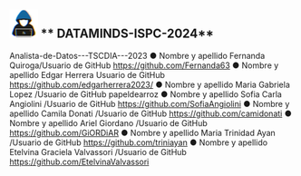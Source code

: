  ## <picture><img src = "https://github.com/0xAbdulKhalid/0xAbdulKhalid/raw/main/assets/mdImages/about_me.gif" width = 50px></picture> ** DATAMINDS-ISPC-2024**
Analista-de-Datos---TSCDIA---2023 
● Nombre y apellido Fernanda Quiroga/Usuario de GitHub https://github.com/Fernanda63 
● Nombre y apellido Edgar Herrera  Usuario de GitHub     https://github.com/edgarherrera2023/
● Nombre y apellido Maria Gabriela Lopez /Usuario de GitHub papeldearroz
● Nombre y apellido Sofia Carla Angiolini /Usuario de GitHub https://github.com/SofiaAngiolini
● Nombre y apellido Camila Donati /Usuario de GitHub  https://github.com/camidonati
● Nombre y apellido Ariel Giordano /Usuario de GitHub  https://github.com/GiORDiAR
● Nombre y apellido Maria Trinidad Ayan /Usuario de GitHub https://github.com/triniayan
● Nombre y apellido Etelvina Graciela Valvassori  /Usuario de GitHub https://github.com/EtelvinaValvassori

